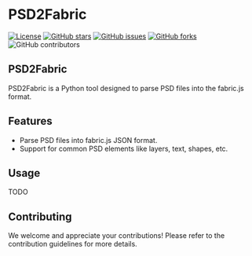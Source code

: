 # PSD2Fabric

[![License](https://img.shields.io/badge/License-MIT-blue.svg)](https://opensource.org/licenses/MIT)
[![GitHub stars](https://img.shields.io/github/stars/haibingtown/PSD2Fabric.svg)](https://github.com/haibingtown/PSD2Fabric/stargazers)
[![GitHub issues](https://img.shields.io/github/issues/haibingtown/PSD2Fabric.svg)](https://github.com/haibingtown/PSD2Fabric/issues)
[![GitHub forks](https://img.shields.io/github/forks/haibingtown/PSD2Fabric.svg)](https://github.com/haibingtown/PSD2Fabric/network)
![GitHub contributors](https://img.shields.io/github/contributors/haibingtown/PSD2Fabric.svg)

## PSD2Fabric

PSD2Fabric is a Python tool designed to parse PSD files into the fabric.js format.

## Features

- Parse PSD files into fabric.js JSON format.
- Support for common PSD elements like layers, text, shapes, etc.

## Usage

TODO

## Contributing

We welcome and appreciate your contributions! Please refer to the contribution guidelines for more details.
